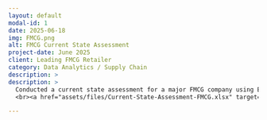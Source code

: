 ```yaml
---
layout: default
modal-id: 1
date: 2025-06-18
img: FMCG.png
alt: FMCG Current State Assessment
project-date: June 2025
client: Leading FMCG Retailer
category: Data Analytics / Supply Chain
description: >
description: >
  Conducted a current state assessment for a major FMCG company using Excel-based models. Analysis included assessment of demographic, operational & inventory data.  
  <br><a href="assets/files/Current-State-Assessment-FMCG.xlsx" target="_blank" class="btn btn-primary mt-2">📄 Download Report</a>

---
```




